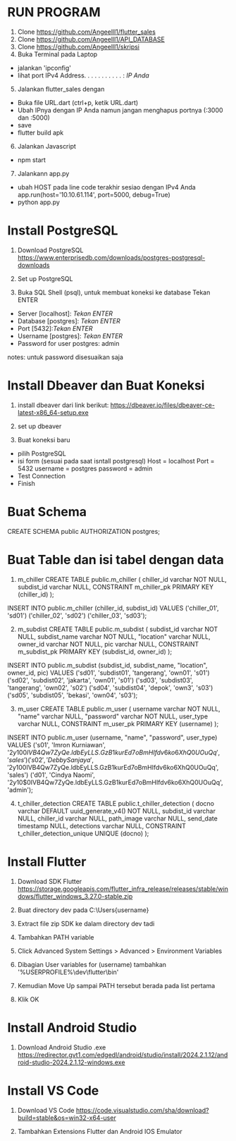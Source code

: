 RUN PROGRAM
====================================================================
1. Clone https://github.com/Angeelll1/flutter_sales
2. Clone https://github.com/Angeelll1/API_DATABASE
3. Clone https://github.com/Angeelll1/skripsi
4. Buka Terminal pada Laptop
- jalankan 'ipconfig'
- lihat port IPv4 Address. . . . . . . . . . . : *IP Anda*
5. Jalankan flutter_sales dengan
  - Buka file URL.dart (ctrl+p, ketik URL.dart)
  - Ubah IPnya dengan IP Anda namun jangan menghapus portnya (:3000 dan :5000)
  - save
  - flutter build apk
6. Jalankan Javascript
  - npm start

7. Jalankann app.py
  - ubah HOST pada line code terakhir sesiao dengan IPv4 Anda
    app.run(host='10.10.61.114', port=5000, debug=True)
  - python app.py

Install PostgreSQL
========================================================================
1. Download PostgreSQL
https://www.enterprisedb.com/downloads/postgres-postgresql-downloads

2. Set up PostgreSQL

3. Buka SQL Shell (psql), untuk membuat koneksi ke database
Tekan ENTER 
- Server [localhost]: *Tekan ENTER*
- Database [postgres]: *Tekan ENTER* 
- Port [5432]:*Tekan ENTER*
- Username [postgres]: *Tekan ENTER*
- Password for user postgres: admin

notes: untuk password disesuaikan saja

Install Dbeaver dan Buat Koneksi
========================================================================
1. install dbeaver dari link berikut:
https://dbeaver.io/files/dbeaver-ce-latest-x86_64-setup.exe

2. set up dbeaver

3. Buat koneksi baru
- pilih PostgreSQL
- isi form (sesuai pada saat isntall postgresql)
Host = localhost
Port = 5432
username = postgres
password = admin
- Test Connection 
- Finish

Buat Schema
========================================================================
CREATE SCHEMA public AUTHORIZATION postgres;

Buat Table dan isi tabel dengan data
========================================================================
1. m_chiller
CREATE TABLE public.m_chiller (
	chiller_id varchar NOT NULL,
	subdist_id varchar NULL,
	CONSTRAINT m_chiller_pk PRIMARY KEY (chiller_id)
);

INSERT INTO public.m_chiller
(chiller_id, subdist_id)
VALUES
('chiller_01', 'sd01')
('chiller_02', 'sd02')
('chiller_03', 'sd03');

2. m_subdist
CREATE TABLE public.m_subdist (
	subdist_id varchar NOT NULL,
	subdist_name varchar NOT NULL,
	"location" varchar NULL,
	owner_id varchar NOT NULL,
	pic varchar NULL,
	CONSTRAINT m_subdist_pk PRIMARY KEY (subdist_id, owner_id)
);

INSERT INTO public.m_subdist
(subdist_id, subdist_name, "location", owner_id, pic)
VALUES
('sd01', 'subdist01', 'tangerang', 'own01', 's01')
('sd02', 'subdist02', 'jakarta', 'own01', 's01')
('sd03', 'subdist03', 'tangerang', 'own02', 's02')
('sd04', 'subdist04', 'depok', 'own3', 's03')
('sd05', 'subdist05', 'bekasi', 'own04', 's03');

3. m_user
CREATE TABLE public.m_user (
	username varchar NOT NULL,
	"name" varchar NULL,
	"password" varchar NOT NULL,
	user_type varchar NULL,
	CONSTRAINT m_user_pk PRIMARY KEY (username)
);

INSERT INTO public.m_user
(username, "name", "password", user_type)
VALUES
('s01', 'Imron Kurniawan', '$2y$10$0IVB4Qw7ZyQe.ldbEyLLS.GzB1kurEd7oBmHIfdv6ko6XhQ0UOuQq', 'sales')
('s02', 'Debby Sanjaya', '$2y$10$0IVB4Qw7ZyQe.ldbEyLLS.GzB1kurEd7oBmHIfdv6ko6XhQ0UOuQq', 'sales')
('d01', 'Cindya Naomi', '$2y$10$0IVB4Qw7ZyQe.ldbEyLLS.GzB1kurEd7oBmHIfdv6ko6XhQ0UOuQq', 'admin');

4. t_chiller_detection
CREATE TABLE public.t_chiller_detection (
	docno varchar DEFAULT uuid_generate_v4() NOT NULL,
	subdist_id varchar NULL,
	chiller_id varchar NULL,
	path_image varchar NULL,
	send_date timestamp NULL,
	detections varchar NULL,
	CONSTRAINT t_chiller_detection_unique UNIQUE (docno)
);

Install Flutter
====================================================================
1. Download SDK Flutter
https://storage.googleapis.com/flutter_infra_release/releases/stable/windows/flutter_windows_3.27.0-stable.zip

2. Buat directory dev pada C:\Users\{username}
3. Extract file zip SDK ke dalam directory dev tadi
4. Tambahkan PATH variable
5. Click Advanced System Settings > Advanced > Environment Variables
6. Dibagian User variables for (username) tambahkan '%USERPROFILE%\dev\flutter\bin'
7. Kemudian Move Up sampai PATH tersebut berada pada list pertama
8. Klik OK

Install Android Studio
===================================================================
1. Download Android Studio .exe
https://redirector.gvt1.com/edgedl/android/studio/install/2024.2.1.12/android-studio-2024.2.1.12-windows.exe

Install VS Code
====================================================================
1. Download VS Code
https://code.visualstudio.com/sha/download?build=stable&os=win32-x64-user

2. Tambahkan Extensions Flutter dan Android IOS Emulator
